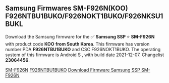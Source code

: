 <h2>Samsung Firmwares SM-F926N(KOO) F926NTBU1BUKO/F926NOKT1BUKO/F926NKSU1BUKL</h2>
Download the Samsung firmware for the ✅ <strong>Samsung SSP </strong> ⭐ <strong>SM-F926N</strong> with product code <strong>KOO</strong> <strong> from South Korea</strong>. This firmware has version number PDA <strong>F926NTBU1BUKO</strong> and CSC F926NOKT1BUKO. The operating system of this firmware is Android S , with build date 2021-12-07. Changelist <strong>23064456</strong>.


[SM-F926N](https://samfirm.shop/samsung/model/SM-F926N)
[F926NTBU1BUKO](https://samfirm.shop/samsung/pda/F926NTBU1BUKO)
[Download Firmware Samsung SSP SM-F926N](https://samfirm.shop/samsung/firmware/480944)
